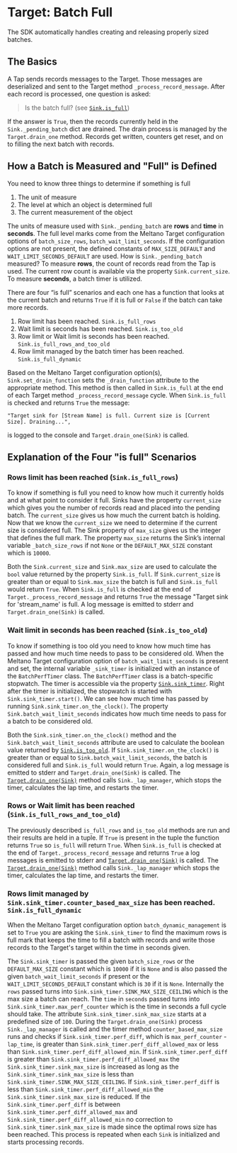 # Target: Batch Full

The SDK automatically handles creating and releasing properly sized batches.

## The Basics

A Tap sends records messages to the Target.  Those messages are deserialized and sent to the Target method `_process_record_message`.  After each record is processed, one question is asked:

> Is the batch full? (see [`Sink.is_full`](singer_sdk.Sink.is_full))

If the answer is `True`, then the records currently held in the `Sink._pending_batch` dict are drained.  The drain process is managed by the `Target.drain_one` method.  Records get written, counters get reset, and on to filling the next batch with records.

## How a Batch is Measured and "Full" is Defined

You need to know three things to determine if something is full

1. The unit of measure
2. The level at which an object is determined full
3. The current measurement of the object

The units of measure used with `Sink._pending_batch` are **rows** and **time** in **seconds**.  The full level marks come from the Meltano Target configuration options of `batch_size_rows`, `batch_wait_limit_seconds`.  If the configuration options are not present, the defined constants of `MAX_SIZE_DEFAULT` and `WAIT_LIMIT_SECONDS_DEFAULT` are used.  How is `Sink._pending_batch` measured?  To measure **rows**, the count of records read from the Tap is used.  The current row count is available via the property `Sink.current_size`. To measure **seconds**, a batch timer is utilized.

There are four “is full” scenarios and each one has a function that looks at the current batch and returns `True` if it is full or `False` if the batch can take more records.

1. Row limit has been reached. `Sink.is_full_rows`
2. Wait limit is seconds has been reached. `Sink.is_too_old`
3. Row limit or Wait limit is seconds has been reached. `Sink.is_full_rows_and_too_old`
4. Row limit managed by the batch timer has been reached. `Sink.is_full_dynamic`

Based on the Meltano Target configuration option(s), `Sink.set_drain_function` sets the `_drain_function` attribute to the appropriate method.  This method is then called in `Sink.is_full` at the end of each Target method `_process_record_message` cycle. When `Sink.is_full` is checked and returns `True` the message:
```
"Target sink for [Stream Name] is full. Current size is [Current Size]. Draining...",
```

is logged to the console and `Target.drain_one(Sink)` is called.

## Explanation of the Four "is full" Scenarios

### Rows limit has been reached (`Sink.is_full_rows`)

To know if something is full you need to know how much it currently holds and at what point to consider it full.  Sinks have the property `current_size` which gives you the number of records read and placed into the pending batch. The `current_size` gives us how much the current batch is holding.  Now that we know the `current_size` we need to determine if the current size is considered full.  The Sink property of `max_size` gives us the integer that defines the full mark. The property `max_size` returns the Sink’s internal variable `_batch_size_rows` if not `None` or the `DEFAULT_MAX_SIZE` constant which is `10000`.

Both the `Sink.current_size` and `Sink.max_size` are used to calculate the `bool` value returned by the property `Sink.is_full`.  If `Sink.current_size` is greater than or equal to `Sink.max_size` the batch is full and `Sink.is_full` would return `True`.  When `Sink.is_full` is checked at the end of `Target._process_record_message` and returns `True` the message "Target sink for 'stream_name' is full.  A log message is emitted to stderr and `Target.drain_one(Sink)` is called.

### Wait limit in seconds has been reached (`Sink.is_too_old`)

To know if something is too old you need to know how much time has passed and how much time needs to pass to be considered old.  When the Meltano Target configuration option of `batch_wait_limit_seconds` is present and set, the internal variable `_sink_timer` is initialized with an instance of the `BatchPerfTimer` class.  The `BatchPerfTimer` class is a batch-specific stopwatch.  The timer is accessible via the property [`Sink.sink_timer`](singer_sdk.Sink.sink_timer).  Right after the timer is initialized, the stopwatch is started with `Sink.sink_timer.start()`.  We can see how much time has passed by running `Sink.sink_timer.on_the_clock()`.  The property `Sink.batch_wait_limit_seconds` indicates how much time needs to pass for a batch to be considered old.

Both the `Sink.sink_timer.on_the_clock()` method and the `Sink.batch_wait_limit_seconds` attribute are used to calculate the boolean value returned by [`Sink.is_too_old`](singer_sdk.Sink.is_too_old). If `Sink.sink_timer.on_the_clock()` is greater than or equal to `Sink.batch_wait_limit_seconds`, the batch is considered full and `Sink.is_full` would return `True`. Again, a log message is emitted to stderr and `Target.drain_one(Sink)` is called. The [`Target.drain_one(Sink)`](singer_sdk.Target.drain_one) method calls `Sink._lap_manager`, which stops the timer, calculates the lap time, and restarts the timer.

### Rows or Wait limit has been reached (`Sink.is_full_rows_and_too_old`)

The previously described `is_full_rows` and `is_too_old` methods are run and their results are held in a tuple.  If `True` is present in the tuple the function returns `True` so `is_full` will return `True`.  When `Sink.is_full` is checked at the end of `Target._process_record_message` and returns `True` a log messages is emitted to stderr and [`Target.drain_one(Sink)`](singer_sdk.Target.drain_one) is called. The [`Target.drain_one(Sink)`](singer_sdk.Target.drain_one) method calls `Sink._lap_manager` which stops the timer, calculates the lap time, and restarts the timer.

### Rows limit managed by `Sink.sink_timer.counter_based_max_size` has been reached. `Sink.is_full_dynamic`

When the Meltano Target configuration option `batch_dynamic_management` is set to `True` you are asking the `Sink.sink_timer` to find the maximum rows is full mark that keeps the time to fill a batch with records and write those records to the Target's target within the time in seconds given.

The `Sink.sink_timer` is passed the given `batch_size_rows` or the `DEFAULT_MAX_SIZE` constant which is `10000` if it is `None` and is also passed the given `batch_wait_limit_seconds` if present or the `WAIT_LIMIT_SECONDS_DEFAULT` constant which is `30` if it is `None`.  Internally the `rows` passed turns into `Sink.sink_timer.SINK_MAX_SIZE_CEILING` which is the max size a batch can reach.  The `time` in `seconds` passed turns into `Sink.sink_timer.max_perf_counter` which is the time in seconds a full cycle should take.  The attribute `Sink.sink_timer.sink_max_size` starts at a predefined size of `100`.  During the `Target.drain_one(Sink)` process `Sink._lap_manager` is called and the timer method `counter_based_max_size` runs and checks if `Sink.sink_timer.perf_diff`, which is `max_perf_counter` - `lap_time`, is greater than `Sink.sink_timer.perf_diff_allowed_max` or less than `Sink.sink_timer.perf_diff_allowed_min`.  If `Sink.sink_timer.perf_diff` is greater than `Sink.sink_timer.perf_diff_allowed_max` the `Sink.sink_timer.sink_max_size` is increased as long as the `Sink.sink_timer.sink_max_size` is less than `Sink.sink_timer.SINK_MAX_SIZE_CEILING`. If `Sink.sink_timer.perf_diff` is less than `Sink.sink_timer.perf_diff_allowed_min` the `Sink.sink_timer.sink_max_size` is reduced.  If the `Sink.sink_timer.perf_diff` is between `Sink.sink_timer.perf_diff_allowed_max` and `Sink.sink_timer.perf_diff_allowed_min` no correction to `Sink.sink_timer.sink_max_size` is made since the optimal rows size has been reached.  This process is repeated when each `Sink` is initialized and starts processing records.
